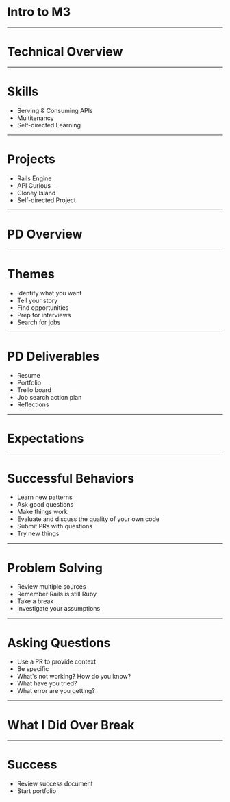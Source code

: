 # Intro to M3

---

# Technical Overview

---

# Skills

* Serving & Consuming APIs
* Multitenancy
* Self-directed Learning

---

# Projects

* Rails Engine
* API Curious
* Cloney Island
* Self-directed Project

---

# PD Overview

---

# Themes

* Identify what you want
* Tell your story
* Find opportunities
* Prep for interviews
* Search for jobs

---

# PD Deliverables

* Resume
* Portfolio
* Trello board
* Job search action plan
* Reflections

---

# Expectations

---

# Successful Behaviors

* Learn new patterns
* Ask good questions
* Make things work
* Evaluate and discuss the quality of your own code
* Submit PRs with questions
* Try new things

---

# Problem Solving

* Review multiple sources
* Remember Rails is still Ruby
* Take a break
* Investigate your assumptions

---

# Asking Questions

* Use a PR to provide context
* Be specific
* What's not working? How do you know?
* What have you tried?
* What error are you getting?

---

# What I Did Over Break

---

# Success

* Review success document
* Start portfolio
